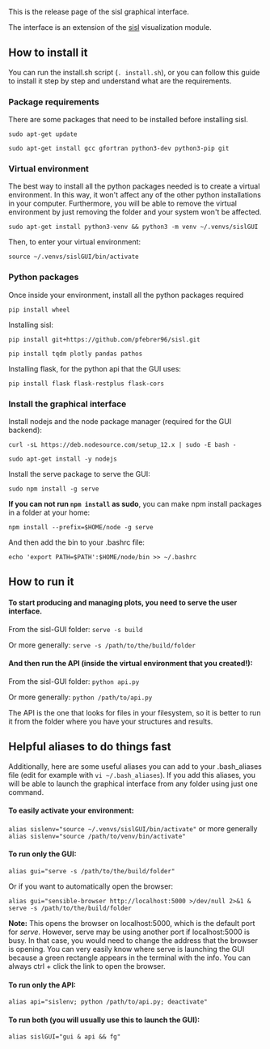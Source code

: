 This is the release page of the sisl graphical interface.

The interface is an extension of the [sisl](https://github.com/zerothi/sisl) visualization module.

How to install it
----

You can run the install.sh script (`. install.sh`), or you can follow this guide to install it step by step and understand what are the requirements.

### Package requirements

There are some packages that need to be installed before installing sisl.

`sudo apt-get update`

`sudo apt-get install gcc gfortran python3-dev python3-pip git`

### Virtual environment

The best way to install all the python packages needed is to create a virtual environment.
In this way, it won't affect any of the other python installations in your computer.
Furthermore, you will be able to remove the virtual environment by just removing the folder and your system won't be affected.

`sudo apt-get install python3-venv && python3 -m venv ~/.venvs/sislGUI`

Then, to enter your virtual environment:

`source ~/.venvs/sislGUI/bin/activate`

### Python packages

Once inside your environment, install all the python packages required

`pip install wheel`

Installing sisl:

`pip install git+https://github.com/pfebrer96/sisl.git`

`pip install tqdm plotly pandas pathos`

Installing flask, for the python api that the GUI uses:

`pip install flask flask-restplus flask-cors`

###  Install the graphical interface

Install nodejs and the node package manager (required for the GUI backend):

`curl -sL https://deb.nodesource.com/setup_12.x | sudo -E bash -`

`sudo apt-get install -y nodejs`

Install the serve package to serve the GUI:

`sudo npm install -g serve`

**If you can not run `npm install` as sudo**, you can make npm install packages in a folder at your home:

`npm install --prefix=$HOME/node -g serve`

And then add the bin to your .bashrc file:

`echo 'export PATH=$PATH':$HOME/node/bin >> ~/.bashrc`

How to run it
---

#### To start producing and managing plots, you need to serve the user interface. 

From the sisl-GUI folder: `serve -s build`

Or more generally: `serve -s /path/to/the/build/folder`

#### And then run the API (inside the virtual environment that you created!):

From the sisl-GUI folder: `python api.py`

Or more generally: `python /path/to/api.py`

The API is the one that looks for files in your filesystem, so it is better to run it from the folder where you have your structures and results.

Helpful aliases to do things fast
---

Additionally, here are some useful aliases you can add to your .bash_aliases file (edit for example with `vi ~/.bash_aliases`). If you add this aliases, you will be able to launch the graphical interface from any folder using just one command.

#### To easily activate your environment:

`alias sislenv="source ~/.venvs/sislGUI/bin/activate"` or more generally `alias sislenv="source /path/to/venv/bin/activate"`

#### To run only the GUI: 

`alias gui="serve -s /path/to/the/build/folder"`

Or if you want to automatically open the browser: 

`alias gui="sensible-browser http://localhost:5000 >/dev/null 2>&1 & serve -s /path/to/the/build/folder`

**Note:** This opens the browser on localhost:5000, which is the default port for *serve*. However, serve may be using another port if localhost:5000 is busy. In that case, you would need to change the address that the browser is opening. You can very easily know where serve is launching the GUI because a green rectangle appears in the terminal with the info. You can always ctrl + click the link to open the browser.

#### To run only the API:

`alias api="sislenv; python /path/to/api.py; deactivate"`

#### To run both (you will usually use this to launch the GUI):

`alias sislGUI="gui & api && fg"`





